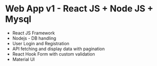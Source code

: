 # Web App v1 - React JS + Node JS + Mysql

- React JS Framework
- Nodejs - DB handling
- User Login and Registration
- API fetching and display data with pagination
- React Hook Form with custom validation
- Material UI

